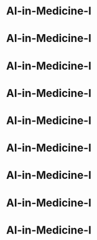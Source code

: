 # AI-in-Medicine-I
# AI-in-Medicine-I
# AI-in-Medicine-I
# AI-in-Medicine-I
# AI-in-Medicine-I
# AI-in-Medicine-I
# AI-in-Medicine-I
# AI-in-Medicine-I
# AI-in-Medicine-I
